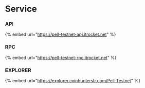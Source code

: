 # Service

### API

{% embed url="https://pell-testnet-api.itrocket.net" %}

### RPC

{% embed url="https://pell-testnet-rpc.itrocket.net" %}

### EXPLORER

{% embed url="https://explorer.coinhunterstr.com/Pell-Testnet" %}
